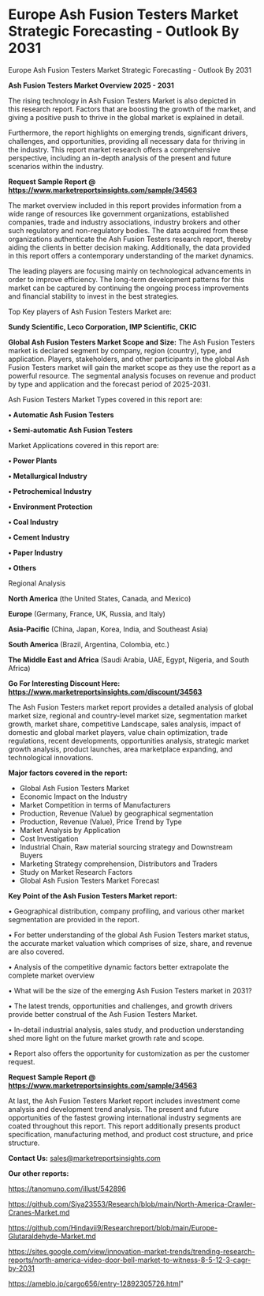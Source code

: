 # Europe Ash Fusion Testers Market Strategic Forecasting - Outlook By 2031
Europe Ash Fusion Testers Market Strategic Forecasting - Outlook By 2031

<Strong> Ash Fusion Testers Market Overview 2025 - 2031</strong>

The rising technology in Ash Fusion Testers Market is also depicted in this research report. Factors that are boosting the growth of the market, and giving a positive push to thrive in the global market is explained in detail.

Furthermore, the report highlights on emerging trends, significant drivers, challenges, and opportunities, providing all necessary data for thriving in the industry. This report market research offers a comprehensive perspective, including an in-depth analysis of the present and future scenarios within the industry.

<strong>Request Sample Report @ <a href=https://www.marketreportsinsights.com/sample/34563>https://www.marketreportsinsights.com/sample/34563</a></strong>

The market overview included in this report provides information from a wide range of resources like government organizations, established companies, trade and industry associations, industry brokers and other such regulatory and non-regulatory bodies. The data acquired from these organizations authenticate the Ash Fusion Testers research report, thereby aiding the clients in better decision making. Additionally, the data provided in this report offers a contemporary understanding of the market dynamics.

The leading players are focusing mainly on technological advancements in order to improve efficiency. The long-term development patterns for this market can be captured by continuing the ongoing process improvements and financial stability to invest in the best strategies.

Top Key players of Ash Fusion Testers Market are:

<strong>Sundy Scientific, Leco Corporation, IMP Scientific, CKIC</strong>

<strong><b>Global Ash Fusion Testers Market Scope and Size:</b></strong>
The Ash Fusion Testers market is declared segment by company, region (country), type, and application. Players, stakeholders, and other participants in the global Ash Fusion Testers market will gain the market scope as they use the report as a powerful resource. The segmental analysis focuses on revenue and product by type and application and the forecast period of 2025-2031.

Ash Fusion Testers Market Types covered in this report are:

<strong>•  Automatic Ash Fusion Testers

•  Semi-automatic Ash Fusion Testers</strong>

Market Applications covered in this report are:

<strong>•  Power Plants

•  Metallurgical Industry

•  Petrochemical Industry

•  Environment Protection

•  Coal Industry

•  Cement Industry

•  Paper Industry

•  Others</strong> 

Regional Analysis

<strong>North America</strong> (the United States, Canada, and Mexico)

<strong>Europe</strong> (Germany, France, UK, Russia, and Italy)

<strong>Asia-Pacific</strong> (China, Japan, Korea, India, and Southeast Asia)

<strong>South America</strong> (Brazil, Argentina, Colombia, etc.)

<strong>The Middle East and Africa</strong> (Saudi Arabia, UAE, Egypt, Nigeria, and South Africa)

<strong>Go For Interesting Discount Here: <a href=https://www.marketreportsinsights.com/discount/34563>https://www.marketreportsinsights.com/discount/34563</a></strong>

The Ash Fusion Testers market report provides a detailed analysis of global market size, regional and country-level market size, segmentation market growth, market share, competitive Landscape, sales analysis, impact of domestic and global market players, value chain optimization, trade regulations, recent developments, opportunities analysis, strategic market growth analysis, product launches, area marketplace expanding, and technological innovations.

<strong><b>Major factors covered in the report:</b></strong>
<ul>
  <li>Global Ash Fusion Testers Market </li>
  <li>Economic Impact on the Industry</li>
  <li>Market Competition in terms of Manufacturers</li>
  <li>Production, Revenue (Value) by geographical segmentation</li>
  <li>Production, Revenue (Value), Price Trend by Type</li>
  <li>Market Analysis by Application</li>
  <li>Cost Investigation</li>
  <li>Industrial Chain, Raw material sourcing strategy and Downstream Buyers</li>
  <li>Marketing Strategy comprehension, Distributors and Traders</li>
  <li>Study on Market Research Factors</li>
  <li>Global Ash Fusion Testers Market Forecast</li>
</ul>

<strong><b>Key Point of the Ash Fusion Testers Market report:</b></strong>

• Geographical distribution, company profiling, and various other market segmentation are provided in the report.

• For better understanding of the global Ash Fusion Testers market status, the accurate market valuation which comprises of size, share, and revenue are also covered.

• Analysis of the competitive dynamic factors better extrapolate the complete market overview

• What will be the size of the emerging Ash Fusion Testers market in 2031?

• The latest trends, opportunities and challenges, and growth drivers provide better construal of the Ash Fusion Testers Market.

• In-detail industrial analysis, sales study, and production understanding shed more light on the future market growth rate and scope.

• Report also offers the opportunity for customization as per the customer request.

<strong>Request Sample Report @ <a href=https://www.marketreportsinsights.com/sample/34563>https://www.marketreportsinsights.com/sample/34563</a></strong>

At last, the Ash Fusion Testers Market report includes investment come analysis and development trend analysis. The present and future opportunities of the fastest growing international industry segments are coated throughout this report. This report additionally presents product specification, manufacturing method, and product cost structure, and price structure.

<strong>Contact Us:</strong>
sales@marketreportsinsights.com

<strong>Our other reports:</strong>

<a href=https://tanomuno.com/illust/542896>https://tanomuno.com/illust/542896</a>

<a href=https://github.com/Siya23553/Research/blob/main/North-America-Crawler-Cranes-Market.md>https://github.com/Siya23553/Research/blob/main/North-America-Crawler-Cranes-Market.md</a>

<a href=https://github.com/Hindavii9/Researchreport/blob/main/Europe-Glutaraldehyde-Market.md>https://github.com/Hindavii9/Researchreport/blob/main/Europe-Glutaraldehyde-Market.md</a>

<a href=https://sites.google.com/view/innovation-market-trends/trending-research-reports/north-america-video-door-bell-market-to-witness-8-5-12-3-cagr-by-2031>https://sites.google.com/view/innovation-market-trends/trending-research-reports/north-america-video-door-bell-market-to-witness-8-5-12-3-cagr-by-2031</a>

<a href=https://ameblo.jp/cargo656/entry-12892305726.html>https://ameblo.jp/cargo656/entry-12892305726.html</a>"
